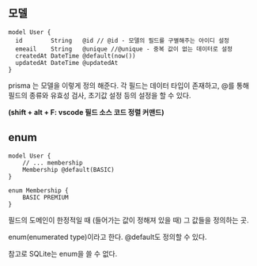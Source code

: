 ## 모델
```prisma
model User {
  id        String   @id // @id - 모델의 필드를 구별해주는 아이디 설정
  emeail    String   @unique //@unique - 중복 값이 없는 데이터로 설정
  createdAt DateTime @default(now())
  updatedAt DateTime @updatedAt
}
```

prisma 는 모델을 이렇게 정의 해준다.
각 필드는 데이터 타입이 존재하고,
@를 통해 필드의 종류와 유효성 검사, 초기값 설정 등의 설정을 할 수 있다.

**(shift + alt + F:  vscode 필드 소스 코드 정렬 커맨드)**
## enum
```
model User { 
	// ... membership 
	Membership @default(BASIC) 
}

enum Membership { 
	BASIC PREMIUM 
}
```

필드의 도메인이 한정적일 때 (들어가는 값이 정해져 있을 때)
그 값들을 정의하는 곳.

enum(enumerated type)이라고 한다.
@default도 정의할 수 있다.

참고로 SQLite는 enum을 쓸 수 없다.
